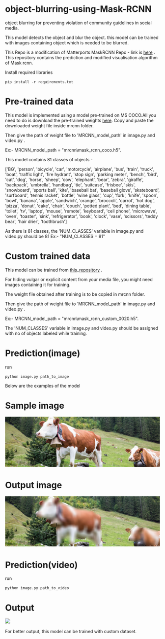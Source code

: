 # object-blurring-using-Mask-RCNN
object blurring for preventing violation of community guidelines in social media.

This model detects the object and blur the object. this model can be trained with images containing object which is needed to be blurred.

This Repo is a modification of Matterports MaskRCNN Repo - link is [here](https://github.com/matterport/Mask_RCNN) .
This repository contains the prediction and modified visualisation algorithm of Mask rcnn.

Install required libraries

    pip install -r requirements.txt

<h1>Pre-trained data</h1>

This model is implemented using a model pre-trained on MS COCO.All you need to do is download the pre-trained weights [here](https://github.com/matterport/Mask_RCNN/releases/download/v2.0/mask_rcnn_coco.h5).
Copy and paste the downloaded weight file inside mrcnn folder.


Then give the path of weight file to 'MRCNN_model_path' in image.py and video.py .

Ex:- MRCNN_model_path = "mrcnn\\mask_rcnn_coco.h5".

This model contains 81 classes of objects -

['BG', 'person', 'bicycle', 'car', 'motorcycle', 'airplane',
               'bus', 'train', 'truck', 'boat', 'traffic light',
               'fire hydrant', 'stop sign', 'parking meter', 'bench', 'bird',
               'cat', 'dog', 'horse', 'sheep', 'cow', 'elephant', 'bear',
               'zebra', 'giraffe', 'backpack', 'umbrella', 'handbag', 'tie',
               'suitcase', 'frisbee', 'skis', 'snowboard', 'sports ball',
               'kite', 'baseball bat', 'baseball glove', 'skateboard',
               'surfboard', 'tennis racket', 'bottle', 'wine glass', 'cup',
               'fork', 'knife', 'spoon', 'bowl', 'banana', 'apple',
               'sandwich', 'orange', 'broccoli', 'carrot', 'hot dog', 'pizza',
               'donut', 'cake', 'chair', 'couch', 'potted plant', 'bed',
               'dining table', 'toilet', 'tv', 'laptop', 'mouse', 'remote',
               'keyboard', 'cell phone', 'microwave', 'oven', 'toaster',
               'sink', 'refrigerator', 'book', 'clock', 'vase', 'scissors',
               'teddy bear', 'hair drier', 'toothbrush']
               

As there is 81 classes, the 'NUM_CLASSES' variable in image.py and video.py should be 81  Ex:- "NUM_CLASSES = 81"


<h1>Custom trained data</h1>

This model can be trained from [this_repository](https://github.com/matterport/Mask_RCNN) .

For hiding vulgar or explicit content from your media file, you might need images containing it for training.

The weight file obtained after training is to be copied in mrcnn folder.

Then give the path of weight file to 'MRCNN_model_path' in image.py and video.py .

Ex:- MRCNN_model_path = "mrcnn\\mask_rcnn_custom_0020.h5".

The 'NUM_CLASSES' variable in image.py and video.py should be assigned with no of objects labeled while training.

<h1>Prediction(image)</h1>

run

    python image.py path_to_image


Below are the examples of the model

<h1>Sample image</h1>

![](samples/cow.jpg )

<h1>Output image</h1>

![](samples/out.jpg )


<h1>Prediction(video)</h1>

run

    python image.py path_to_video


<h1>Output</h1>

![](samples/video_out.gif )

For better output, this model can be trained with custom dataset.
